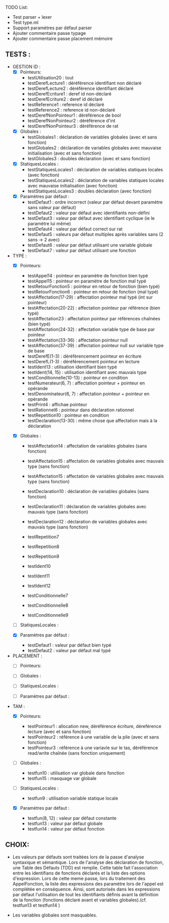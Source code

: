 TODO List:
- Test parser + lexer
- Test type.ml
- Support paramètres par défaut parser
- Ajouter commentaire passe typage
- Ajouter commentaire passe placement mémoire 




## TESTS : 

- GESTION ID : 
    - [x] Pointeurs:
        - testUtilisation20 : tout
        - testDerefLecture1 : déréférence identifiant non déclaré 
        - testDerefLecture2 : déréférence identifiant déclaré 
        - testDerefEcriture1 : deref id non-déclaré
        - testDerefEcriture2 : deref id déclaré
        - testReference1 : reference id déclaré
        - testReference2 : reference id non-déclaré
        - testDerefNonPointeur1 : déréférence de bool
        - testDerefNonPointeur2 : déréférence d'int
        - testDerefNonPointeur3 : déréférence de rat
    - [x] Globales :
        - testGlobales1 : déclaration de variables globales (avec et sans fonction)
        - testGlobales2 : déclaration de variables globales avec mauvaise initialisation (avec et sans fonction)
        - testGlobales3 : doubles déclaration (avec et sans fonction)
    - [x] StatiquesLocales :
        - testStatiquesLocales1 : déclaration de variables statiques locales (avec fonction)
        - testStatiquesLocales2 : déclaration de variables statiques locales avec mauvaise initialisation (avec fonction)
        - testStatiquesLocales3 : doubles déclaration (avec fonction)
    - [x] Paramètres par défaut :
        - testDefaut1 : ordre incorrect (valeur par défaut devant paramètre sans valeur par défaut)
        - testDefaut2 : valeur par défaut avec identifiants non-défini
        - testDefaut3 : valeur par défaut avec identifiant cyclique (ie le paramètre lui même)
        - testDefaut4 : valeur par défaut correct sur rat
        - testDefaut5 : valeurs par défaut multiples après variables sans (2 sans -> 2 avec)
        - testDefaut6 : valeur par défaut utilisant une variable globale
        - testDefaut7 : valeur par défaut utilisant une fonction

- TYPE : 
    - [x] Pointeurs:
        - testAppel14 : pointeur en paramètre de fonction bien typé
        - testAppel15 : pointeur en paramètre de fonction mal typé
        - testRetourFonction5 : pointeur en retour de fonction (bien typé)
        - testRetourFonction6 : pointeur en retour de fonction (mal typé)
        - testAffectation(17-29) : affectation pointeur mal typé (int sur pointeur)
        - testAffectation(20-22) : affectation pointeur par référence (bien typé)
        - testAffectation23 : affectation pointeur par références chaînées (bien typé)
        - testAffectation(24-32) : affectation variable type de base par pointeur 
        - testAffectation(33-36) : affectation pointeur null
        - testAffectation(37-39) : affectation pointeur null sur variable type de base
        - testDerefE(1-3) : déréférencement pointeur en écriture
        - testDerefL(1-3) : déréférencement pointeur en lecture
        - testIdent13 : utilisation identifiant bien typé
        - testIdent(14, 15) : utilisation identifiant avec mauvais type
        - testConditionnelle(10-13) : pointeur en condition
        - testNumerateur(6, 7) : affectation pointeur + pointeur en opérande
        - testDenominateur(6, 7) : affectation pointeur + pointeur en opérande
        - testPrint4 : affichae pointeur
        - testRationnel6 : pointeur dans déclaration rationnel
        - testRepetition10 : pointeur en condition
        - testDeclaration(13-30) : même chose que affectation mais à la déclaration

    - [x] Globales :
        - testAffectation14 : affectation de variables globales (sans fonction)
        - testAffectation15 : affectation de variables globales avec mauvais type (sans fonction)
        - testAffectation15 : affectation de variables globales avec mauvais type (sans fonction)

        - testDeclaration10 : déclaration de variables globales (sans fonction)
        - testDeclaration11 : déclaration de variables globales avec mauvais type (sans fonction)
        - testDeclaration12 : déclaration de variables globales avec mauvais type (sans fonction)

        - testRepetition7
        - testRepetition8
        - testRepetition9

        - testIdent10
        - testIdent11
        - testIdent12

        - testConditionnelle7
        - testConditionnelle8
        - testConditionnelle9
    - [ ] StatiquesLocales :
    - [x] Paramètres par défaut :
        - testDefaut1 : valeur par défaut bien typé
        - testDefaut2 : valeur par défaut mal typé 


- PLACEMENT :
    - [ ] Pointeurs:
    - [ ] Globales :
    - [ ] StatiquesLocales :
    - [ ] Paramètres par défaut :


- TAM : 
    - [x] Pointeurs:
        - testPointeur1 : allocation new, déréférence écriture, déreférence lecture (avec et sans fonction)
        - testPointeur2 : référence à une variable de la pile (avec et sans fonction)
        - testPointeur3 : référence à une variavle sur le tas, déréférence read/write chaînée (sans fonction uniquement)
    
    - [ ] Globales :
         - testfun10 : utilisation var globale dans fonction
         - testfun15 : masquage var globale

    - [ ] StatiquesLocales :
        - testfun9 : utilisation variable statique locale

    - [x] Paramètres par défaut :
        - testfun(8, 12) : valeur par défaut constante
        - testfun13 : valeur par défaut globale
        - testfun14 : valeur par défaut fonction

## CHOIX:
- Les valeurs par défauts sont traitées lors de la passe d'analyse syntaxique et sémantique. Lors de l'analyse des déclaration de fonction, une Table des Défauts (TDD) est remplie. Cette table fait l'association entre les identifians de fonctions déclarés et la liste des options d'expression. Lors de cette meme passe, lors du traitement des AppelFonction, la liste des expressions des paramètre lors de l'appel est complétée en conséquence. Ainsi, sont autorisés dans les expressions par défaut l'utilisation de tout les identifiants définis avant la définition de la fonction (fonctions déclaré avant et variables globales).(cf. testfun13 et testfun14 )

- Les variables globales sont masquables.